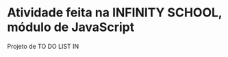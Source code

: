 # Atividade feita na INFINITY SCHOOL, módulo de JavaScript
Projeto de TO DO LIST  IN
<!-- aaaaaaaa -->